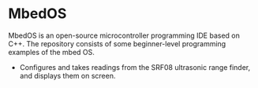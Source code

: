 # MbedOS

MbedOS is an open-source microcontroller programming IDE based on C++. The repository consists of some beginner-level programming examples of the mbed OS.

* Configures and takes readings from the SRF08 ultrasonic range finder, and displays them on screen.

